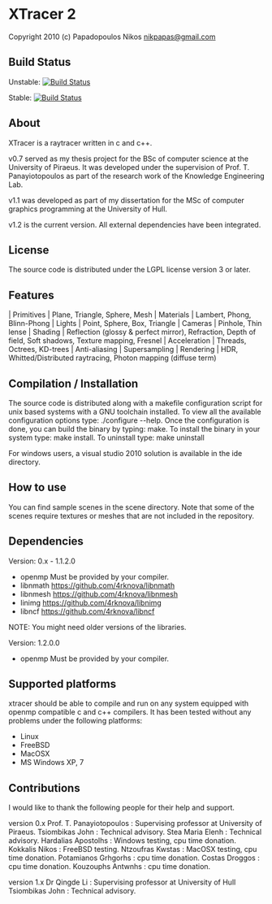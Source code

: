 XTracer 2
=========

Copyright 2010 (c)
Papadopoulos Nikos <nikpapas@gmail.com>

Build Status
------------

Unstable:
[![Build Status](https://travis-ci.org/4rknova/xtracer.svg?branch=develop)](https://travis-ci.org/4rknova/xtracer)

Stable:
[![Build Status](https://travis-ci.org/4rknova/xtracer.svg?branch=master)](https://travis-ci.org/4rknova/xtracer)

About
-----
XTracer is a raytracer written in c and c++.

v0.7 served as my thesis project for the BSc of computer science at the
University of Piraeus. It was developed under the supervision of Prof. T.
Panayiotopoulos as part of the research work of the Knowledge Engineering Lab.

v1.1 was developed as part of my dissertation for the MSc of computer graphics 
programming at the University of Hull.

v1.2 is the current version. All external dependencies have been integrated.

License
-------
The source code is distributed under the LGPL license version 3 or later.

Features
--------
| Primitives    | Plane, Triangle, Sphere, Mesh
| Materials     | Lambert, Phong, Blinn-Phong
| Lights        | Point, Sphere, Box, Triangle
| Cameras       | Pinhole, Thin lense
| Shading       | Reflection (glossy & perfect mirror), Refraction, Depth of field, Soft shadows, Texture mapping, Fresnel
| Acceleration  | Threads, Octrees, KD-trees
| Anti-aliasing | Supersampling
| Rendering     | HDR, Whitted/Distributed raytracing, Photon mapping (diffuse term)

Compilation / Installation
--------------------------
The source code is distributed along with a makefile configuration script for
unix based systems with a GNU toolchain installed. To view all the available
configuration options type: ./configure --help. Once the configuration is done,
you can build the binary by typing: make. To install the binary in your system
type: make install. To uninstall type: make uninstall

For windows users, a visual studio 2010 solution is available in the ide
directory.

How to use
----------
You can find sample scenes in the scene directory. Note that some of the 
scenes require textures or meshes that are not included in the repository.

Dependencies
------------
Version:  0.x - 1.1.2.0
* openmp	Must be provided by your compiler.
* libnmath	https://github.com/4rknova/libnmath
* libnmesh	https://github.com/4rknova/libnmesh
* linimg	https://github.com/4rknova/libnimg
* libncf	https://github.com/4rknova/libncf

NOTE: You might need older versions of the libraries.

Version: 1.2.0.0
* openmp	Must be provided by your compiler.

Supported platforms
-------------------
xtracer should be able to compile and run on any system equipped with openmp
compatible c and c++ compilers. It has been tested without any problems under
the following platforms:

* Linux
* FreeBSD
* MacOSX
* MS Windows XP, 7

Contributions
-------------
I would like to thank the following people for their help and support.

version 0.x
 Prof. T. Panayiotopoulos : Supervising professor at University of Piraeus.
 Tsiombikas John          : Technical advisory.
 Stea Maria Elenh         : Technical advisory.
 Hardalias Apostolhs      : Windows testing, cpu time donation.
 Kokkalis Nikos           : FreeBSD testing.
 Ntzoufras Kwstas         : MacOSX testing, cpu time donation.
 Potamianos Grhgorhs      : cpu time donation.
 Costas Droggos           : cpu time donation.
 Kouzouphs Antwnhs        : cpu time donation.

version 1.x
 Dr Qingde Li             : Supervising professor at University of Hull
 Tsiombikas John          : Technical advisory.
